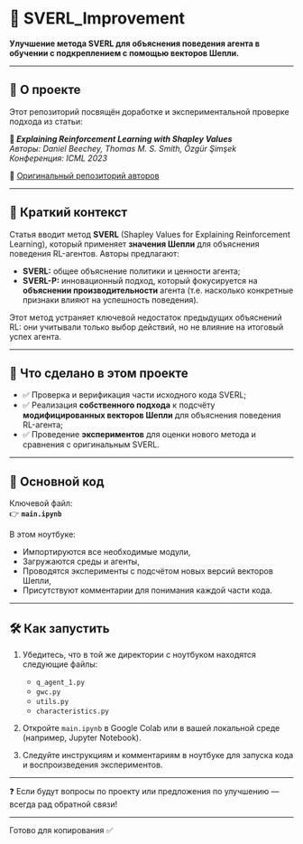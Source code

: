 # 🚀 SVERL_Improvement

**Улучшение метода SVERL для объяснения поведения агента в обучении с подкреплением с помощью векторов Шепли.**

---

## 📄 О проекте

Этот репозиторий посвящён доработке и экспериментальной проверке подхода из статьи:

**📝 *Explaining Reinforcement Learning with Shapley Values***  
*Авторы: Daniel Beechey, Thomas M. S. Smith, Özgür Şimşek*  
*Конференция: ICML 2023*

🔗 [Оригинальный репозиторий авторов](https://github.com/djeb20/SVERL_icml_2023)

---

## 🧠 Краткий контекст

Статья вводит метод **SVERL** (Shapley Values for Explaining Reinforcement Learning), который применяет **значения Шепли** для объяснения поведения RL-агентов. Авторы предлагают:

- **SVERL:** общее объяснение политики и ценности агента;
- **SVERL-P:** инновационный подход, который фокусируется на **объяснении производительности** агента (т.е. насколько конкретные признаки влияют на успешность поведения).

Этот метод устраняет ключевой недостаток предыдущих объяснений RL: они учитывали только выбор действий, но не влияние на итоговый успех агента.

---

## 🔧 Что сделано в этом проекте

- ✅ Проверка и верификация части исходного кода SVERL;
- ✅ Реализация **собственного подхода** к подсчёту **модифицированных векторов Шепли** для объяснения поведения RL-агента;
- ✅ Проведение **экспериментов** для оценки нового метода и сравнения с оригинальным SVERL.

---

## 📂 Основной код

Ключевой файл:  
👉 **`main.ipynb`**

В этом ноутбуке:

- Импортируются все необходимые модули,
- Загружаются среды и агенты,
- Проводятся эксперименты с подсчётом новых версий векторов Шепли,
- Присутствуют комментарии для понимания каждой части кода.

---

## 🛠️ Как запустить

1. Убедитесь, что в той же директории с ноутбуком находятся следующие файлы:

   - `q_agent_1.py`
   - `gwc.py`
   - `utils.py`
   - `characteristics.py`

2. Откройте `main.ipynb` в Google Colab или в вашей локальной среде (например, Jupyter Notebook).

3. Следуйте инструкциям и комментариям в ноутбуке для запуска кода и воспроизведения экспериментов.

---

❓ Если будут вопросы по проекту или предложения по улучшению — всегда рад обратной связи!

---

Готово для копирования ✅
